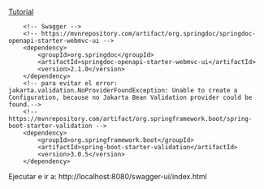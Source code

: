 [Tutorial](https://youtu.be/S4npcbiY_zg)

		<!-- Swagger -->
		<!-- https://mvnrepository.com/artifact/org.springdoc/springdoc-openapi-starter-webmvc-ui -->
		<dependency>
			<groupId>org.springdoc</groupId>
			<artifactId>springdoc-openapi-starter-webmvc-ui</artifactId>
			<version>2.1.0</version>
		</dependency>
		<!-- para evitar el error: jakarta.validation.NoProviderFoundException: Unable to create a Configuration, because no Jakarta Bean Validation provider could be found.-->
		<!-- https://mvnrepository.com/artifact/org.springframework.boot/spring-boot-starter-validation -->
		<dependency>
			<groupId>org.springframework.boot</groupId>
			<artifactId>spring-boot-starter-validation</artifactId>
			<version>3.0.5</version>
		</dependency>

Ejecutar e ir a: http://localhost:8080/swagger-ui/index.html
